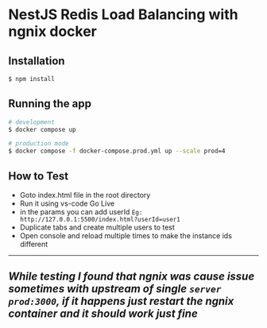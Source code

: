 # NestJS Redis Load Balancing with ngnix docker

## Installation

```bash
$ npm install
```

## Running the app

```bash
# development
$ docker compose up

# production mode
$ docker compose -f docker-compose.prod.yml up --scale prod=4
```

## How to Test

- Goto index.html file in the root directory
- Run it using vs-code Go Live
- in the params you can add userId
  `Eg: http://127.0.0.1:5500/index.html?userId=user1`
- Duplicate tabs and create multiple users to test
- Open console and reload multiple times to make the instance ids different

---

## **_While testing I found that ngnix was cause issue sometimes with upstream of single `server prod:3000`, if it happens just restart the ngnix container and it should work just fine_**
